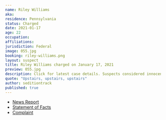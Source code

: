 ```yaml
---
name: Riley Williams
aka:
residence: Pennsylvania
status: Charged
date: 2021-01-17
age: 22
occupation:
affiliations:
jurisdiction: Federal
image: 055.jpg
booking: riley-williams.png
layout: suspect
title: Riley Williams charged on January 17, 2021
preview: 055.jpg
description: Click for latest case details. Suspects considered innocent until proven guilty.
quote: "Upstairs, upstairs, upstairs"
author: seditiontrack
published: true
---
```


- [News Report](https://www.npr.org/sections/insurrection-at-the-capitol/2021/01/18/957979421/fbi-seeking-woman-who-may-have-stolen-speaker-pelosis-laptop)
- [Statement of Facts](https://www.courtlistener.com/recap/gov.uscourts.dcd.226160/gov.uscourts.dcd.226160.1.1.pdf)
- [Complaint](https://www.justice.gov/opa/page/file/1357056/download)